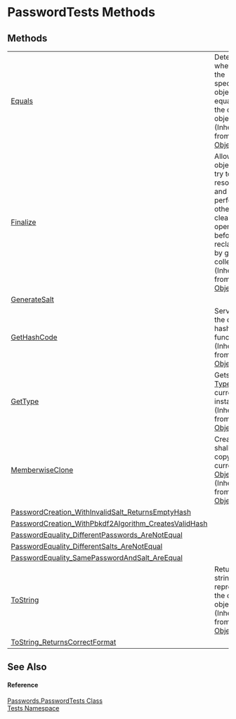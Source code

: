 # PasswordTests Methods




## Methods
<table>
<tr>
<td><a href="https://learn.microsoft.com/dotnet/api/system.object.equals#system-object-equals(system-object)" target="_blank" rel="noopener noreferrer">Equals</a></td>
<td>Determines whether the specified object is equal to the current object.<br />(Inherited from <a href="https://learn.microsoft.com/dotnet/api/system.object" target="_blank" rel="noopener noreferrer">Object</a>)</td></tr>
<tr>
<td><a href="https://learn.microsoft.com/dotnet/api/system.object.finalize" target="_blank" rel="noopener noreferrer">Finalize</a></td>
<td>Allows an object to try to free resources and perform other cleanup operations before it is reclaimed by garbage collection.<br />(Inherited from <a href="https://learn.microsoft.com/dotnet/api/system.object" target="_blank" rel="noopener noreferrer">Object</a>)</td></tr>
<tr>
<td><a href="M_Tests_Passwords_PasswordTests_GenerateSalt.md">GenerateSalt</a></td>
<td> </td></tr>
<tr>
<td><a href="https://learn.microsoft.com/dotnet/api/system.object.gethashcode" target="_blank" rel="noopener noreferrer">GetHashCode</a></td>
<td>Serves as the default hash function.<br />(Inherited from <a href="https://learn.microsoft.com/dotnet/api/system.object" target="_blank" rel="noopener noreferrer">Object</a>)</td></tr>
<tr>
<td><a href="https://learn.microsoft.com/dotnet/api/system.object.gettype" target="_blank" rel="noopener noreferrer">GetType</a></td>
<td>Gets the <a href="https://learn.microsoft.com/dotnet/api/system.type" target="_blank" rel="noopener noreferrer">Type</a> of the current instance.<br />(Inherited from <a href="https://learn.microsoft.com/dotnet/api/system.object" target="_blank" rel="noopener noreferrer">Object</a>)</td></tr>
<tr>
<td><a href="https://learn.microsoft.com/dotnet/api/system.object.memberwiseclone" target="_blank" rel="noopener noreferrer">MemberwiseClone</a></td>
<td>Creates a shallow copy of the current <a href="https://learn.microsoft.com/dotnet/api/system.object" target="_blank" rel="noopener noreferrer">Object</a>.<br />(Inherited from <a href="https://learn.microsoft.com/dotnet/api/system.object" target="_blank" rel="noopener noreferrer">Object</a>)</td></tr>
<tr>
<td><a href="M_Tests_Passwords_PasswordTests_PasswordCreation_WithInvalidSalt_ReturnsEmptyHash.md">PasswordCreation_WithInvalidSalt_ReturnsEmptyHash</a></td>
<td> </td></tr>
<tr>
<td><a href="M_Tests_Passwords_PasswordTests_PasswordCreation_WithPbkdf2Algorithm_CreatesValidHash.md">PasswordCreation_WithPbkdf2Algorithm_CreatesValidHash</a></td>
<td> </td></tr>
<tr>
<td><a href="M_Tests_Passwords_PasswordTests_PasswordEquality_DifferentPasswords_AreNotEqual.md">PasswordEquality_DifferentPasswords_AreNotEqual</a></td>
<td> </td></tr>
<tr>
<td><a href="M_Tests_Passwords_PasswordTests_PasswordEquality_DifferentSalts_AreNotEqual.md">PasswordEquality_DifferentSalts_AreNotEqual</a></td>
<td> </td></tr>
<tr>
<td><a href="M_Tests_Passwords_PasswordTests_PasswordEquality_SamePasswordAndSalt_AreEqual.md">PasswordEquality_SamePasswordAndSalt_AreEqual</a></td>
<td> </td></tr>
<tr>
<td><a href="https://learn.microsoft.com/dotnet/api/system.object.tostring" target="_blank" rel="noopener noreferrer">ToString</a></td>
<td>Returns a string that represents the current object.<br />(Inherited from <a href="https://learn.microsoft.com/dotnet/api/system.object" target="_blank" rel="noopener noreferrer">Object</a>)</td></tr>
<tr>
<td><a href="M_Tests_Passwords_PasswordTests_ToString_ReturnsCorrectFormat.md">ToString_ReturnsCorrectFormat</a></td>
<td> </td></tr>
</table>

## See Also


#### Reference
<a href="T_Tests_Passwords_PasswordTests.md">Passwords.PasswordTests Class</a>  
<a href="N_Tests.md">Tests Namespace</a>  
